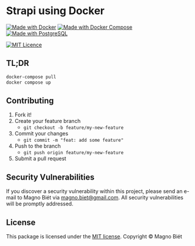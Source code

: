 # Strapi using Docker

[![Made with Docker](https://img.shields.io/badge/Made%20with-Docker-0091e2.svg)](https://www.docker.com/)
[![Made with Docker Compose](https://img.shields.io/badge/Made%20with-Docker%20Compose-27343B.svg)](https://docs.docker.com/compose/)
[![Made with PostgreSQL](https://img.shields.io/badge/Made%20with-PostgreSQL-336791.svg)](https://nextjs.org/)

[![MIT Licence](https://img.shields.io/badge/licence-MIT-blue.svg)](https://magno.mit-license.org/)

## TL;DR

```bash
docker-compose pull
docker compose up
```

## Contributing

1. Fork it!
2. Create your feature branch
   - `git checkout -b feature/my-new-feature`
3. Commit your changes
   - `git commit -m "feat: add some feature"`
4. Push to the branch
   - `git push origin feature/my-new-feature`
5. Submit a pull request

## Security Vulnerabilities

If you discover a security vulnerability within this project, please send an e-mail to Magno Biét via [magno.biet@gmail.com](mailto:magno.biet@gmail.com). All security vulnerabilities will be promptly addressed.

## License

This package is licensed under the [MIT license](https://magno.mit-license.org/2020). Copyright © Magno Biét
